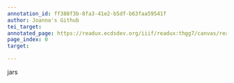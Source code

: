 ```yaml
---
annotation_id: ff388f3b-8fa3-41e2-b5df-b63faa59541f
author: Joanna's Github
tei_target: 
annotated_page: https://readux.ecdsdev.org/iiif/readux:thgg7/canvas/readux:thgg7_00000001.jp2
page_index: 0
target: 

---
```

<p>jars</p>